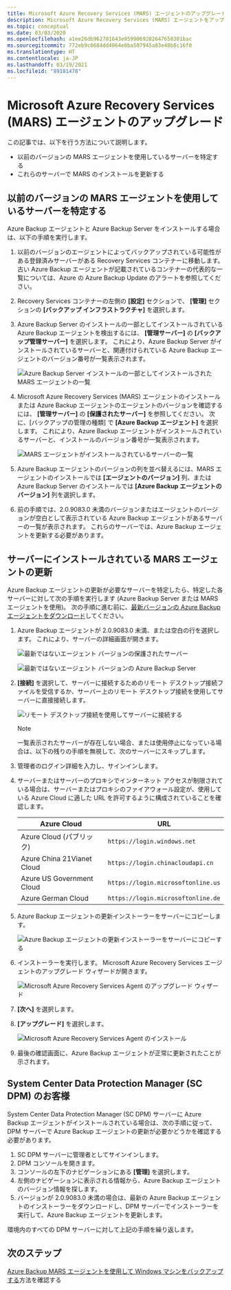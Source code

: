 ```yaml
---
title: Microsoft Azure Recovery Services (MARS) エージェントのアップグレード
description: Microsoft Azure Recovery Services (MARS) エージェントをアップグレードする方法について説明します。
ms.topic: conceptual
ms.date: 03/03/2020
ms.openlocfilehash: a1ee26db962781643e9599069282647658301bac
ms.sourcegitcommit: 772eb9c6684dd4864e0ba507945a83e48b8c16f0
ms.translationtype: HT
ms.contentlocale: ja-JP
ms.lasthandoff: 03/19/2021
ms.locfileid: "89181478"
---
```

# <a name="upgrade-the-microsoft-azure-recovery-services-mars-agent"></a>Microsoft Azure Recovery Services (MARS) エージェントのアップグレード

この記事では、以下を行う方法について説明します。

* 以前のバージョンの MARS エージェントを使用しているサーバーを特定する
* これらのサーバーで MARS のインストールを更新する

## <a name="identify-servers-with-earlier-versions-of-the-mars-agent"></a>以前のバージョンの MARS エージェントを使用しているサーバーを特定する

Azure Backup エージェントと Azure Backup Server をインストールする場合は、以下の手順を実行します。

1. 以前のバージョンのエージェントによってバックアップされている可能性がある登録済みサーバーがある Recovery Services コンテナーに移動します。 古い Azure Backup エージェントが記載されているコンテナーの代表的な一覧については、Azure の Azure Backup Update のアラートを参照してください。
1. Recovery Services コンテナーの左側の **[設定]** セクションで、 **[管理]** セクションの **[バックアップ インフラストラクチャ]** を選択します。
1. Azure Backup Server のインストールの一部としてインストールされている Azure Backup エージェントを検出するには、 **[管理サーバー]** の **[バックアップ管理サーバー]** を選択します。 これにより、Azure Backup Server がインストールされているサーバーと、関連付けられている Azure Backup エージェントのバージョン番号が一覧表示されます。

    ![Azure Backup Server インストールの一部としてインストールされた MARS エージェントの一覧](./media/upgrade-mars-agent/backup-management-servers.png)

1. Microsoft Azure Recovery Services (MARS) エージェントのインストールまたは Azure Backup エージェントのエージェントのバージョンを確認するには、 **[管理サーバー]** の **[保護されたサーバー]** を参照してください。 次に、[バックアップの管理の種類] で **[Azure Backup エージェント]** を選択します。 これにより、Azure Backup エージェントがインストールされているサーバーと、インストールのバージョン番号が一覧表示されます。

    ![MARS エージェントがインストールされているサーバーの一覧](./media/upgrade-mars-agent/protected-servers.png)

1. Azure Backup エージェントのバージョンの列を並べ替えるには、MARS エージェントのインストールでは **[エージェントのバージョン]** 列、または Azure Backup Server のインストールでは **[Azure Backup エージェントのバージョン]** 列を選択します。

1. 前の手順では、2.0.9083.0 未満のバージョンまたはエージェントのバージョンが空白として表示されている Azure Backup エージェントがあるサーバーの一覧が表示されます。 これらのサーバーでは、Azure Backup エージェントを更新する必要があります。

## <a name="update-the-mars-agent-installation-on-the-server"></a>サーバーにインストールされている MARS エージェントの更新

Azure Backup エージェントの更新が必要なサーバーを特定したら、特定した各サーバーに対して次の手順を実行します (Azure Backup Server または MARS エージェントを使用)。 次の手順に進む前に、[最新バージョンの Azure Backup エージェントをダウンロード](https://aka.ms/azurebackup_agent)してください。

1. Azure Backup エージェントが 2.0.9083.0 未満、または空白の行を選択します。 これにより、サーバーの詳細画面が開きます。

    ![最新ではないエージェント バージョンの保護されたサーバー](./media/upgrade-mars-agent/old-agent-version.png)

    ![最新ではないエージェント バージョンの Azure Backup Server](./media/upgrade-mars-agent/backup-management-servers-old-versions.png)

1. **[接続]** を選択して、サーバーに接続するためのリモート デスクトップ接続ファイルを受信するか、サーバー上のリモート デスクトップ接続を使用してサーバーに直接接続します。

    ![リモート デスクトップ接続を使用してサーバーに接続する](./media/upgrade-mars-agent/connect-to-server.png)

    >[!NOTE]
    > 一覧表示されたサーバーが存在しない場合、または使用停止になっている場合は、以下の残りの手順を無視して、次のサーバーにスキップします。

1. 管理者のログイン詳細を入力し、サインインします。

1. サーバーまたはサーバーのプロキシでインターネット アクセスが制限されている場合は、サーバーまたはプロキシのファイアウォール設定が、使用している Azure Cloud に適した URL を許可するように構成されていることを確認します。

    Azure Cloud | URL
    --- | ---
    Azure Cloud (パブリック) |   `https://login.windows.net`
    Azure China 21Vianet Cloud   | `https://login.chinacloudapi.cn`
    Azure US Government Cloud |   `https://login.microsoftonline.us`
    Azure German Cloud  |  `https://login.microsoftonline.de`

1. Azure Backup エージェントの更新インストーラーをサーバーにコピーします。

    ![Azure Backup エージェントの更新インストーラーをサーバーにコピーする](./media/upgrade-mars-agent/copy-agent-installer.png)

1. インストーラーを実行します。 Microsoft Azure Recovery Services エージェントのアップグレード ウィザードが開きます。

    ![Microsoft Azure Recovery Services Agent のアップグレード ウィザード](./media/upgrade-mars-agent/agent-upgrade-wizard.png)

1. **[次へ]** を選択します。

1. **[アップグレード]** を選択します。

    ![Microsoft Azure Recovery Services Agent のインストール](./media/upgrade-mars-agent/upgrade-installation.png)

1. 最後の確認画面に、Azure Backup エージェントが正常に更新されたことが示されます。

## <a name="for-system-center-data-protection-manager-sc-dpm-customers"></a>System Center Data Protection Manager (SC DPM) のお客様

System Center Data Protection Manager (SC DPM) サーバーに Azure Backup エージェントがインストールされている場合は、次の手順に従って、DPM サーバーで Azure Backup エージェントの更新が必要かどうかを確認する必要があります。

1. SC DPM サーバーに管理者としてサインインします。
2. DPM コンソールを開きます。
3. コンソールの左下のナビゲーションにある **[管理]** を選択します。
4. 左側のナビゲーションに表示される情報から、Azure Backup エージェントのバージョン情報を探します。
5. バージョンが 2.0.9083.0 未満の場合は、最新の Azure Backup エージェントのインストーラーをダウンロードし、DPM サーバーでインストーラーを実行して、Azure Backup エージェントを更新します。

環境内のすべての DPM サーバーに対して上記の手順を繰り返します。

## <a name="next-steps"></a>次のステップ

[Azure Backup MARS エージェントを使用して Windows マシンをバックアップする](backup-windows-with-mars-agent.md)方法を確認する
